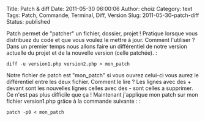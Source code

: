 Title: Patch & diff
Date: 2011-05-30 06:00:06
Author: choiz
Category: text
Tags: Patch, Commande, Terminal, Diff, Version
Slug: 2011-05-30-patch-diff
Status: published

Patch permet de "patcher" un fichier, dossier, projet ! Pratique lorsque
vous distribuez du code et que vous voulez le mettre à jour. Comment
l'utiliser ? Dans un premier temps nous allons faire un différentiel de
notre version actuelle du projet et de la nouvelle version (celle
patchée). :

    diff -u version1.php version2.php > mon_patch

Notre fichier de patch est "mon\_patch" si vous ouvrez celui-ci vous
aurez le différentiel entre les deux fichier. Comment le lire ? Les
lignes avec des + devant sont les nouvelles lignes celles avec des -
sont celles a supprimer. Ce n'est pas plus difficile que ça ! Maintenant
j'applique mon patch sur mon fichier version1.php grâce à la commande
suivante : :

    patch -p0 < mon_patch
